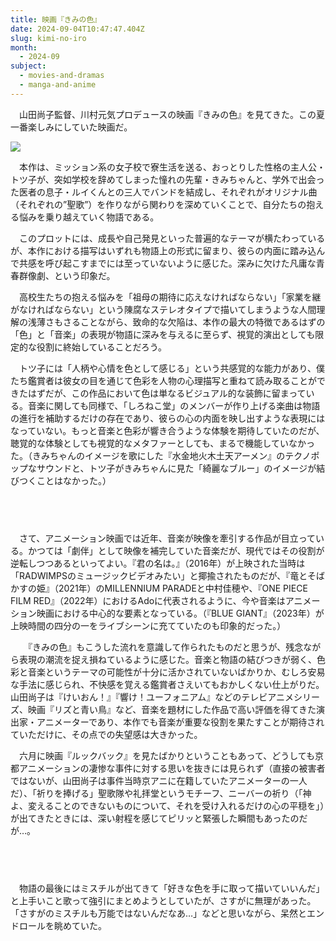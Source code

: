 ```yaml
---
title: 映画『きみの色』
date: 2024-09-04T10:47:47.404Z
slug: kimi-no-iro
month:
  - 2024-09
subject:
  - movies-and-dramas
  - manga-and-anime
---
```

　山田尚子監督、川村元気プロデュースの映画『きみの色』を見てきた。この夏一番楽しみにしていた映画だ。

![](/images/diary/kimi-no-iro/5069-2022-14dc347b5bd854bdf5271fbba206722e-1908x2700.webp)

　本作は、ミッション系の女子校で寮生活を送る、おっとりした性格の主人公・トツ子が、突如学校を辞めてしまった憧れの先輩・きみちゃんと、学外で出会った医者の息子・ルイくんとの三人でバンドを結成し、それぞれがオリジナル曲（それぞれの”聖歌”）を作りながら関わりを深めていくことで、自分たちの抱える悩みを乗り越えていく物語である。

　このプロットには、成長や自己発見といった普遍的なテーマが横たわっているが、本作における描写はいずれも物語上の形式に留まり、彼らの内面に踏み込んで共感を呼び起こすまでには至っていないように感じた。深みに欠けた凡庸な青春群像劇、という印象だ。

　高校生たちの抱える悩みを「祖母の期待に応えなければならない」「家業を継がなければならない」という陳腐なステレオタイプで描いてしまうような人間理解の浅薄さもさることながら、致命的な欠陥は、本作の最大の特徴であるはずの「色」と「音楽」の表現が物語に深みを与えるに至らず、視覚的演出としても限定的な役割に終始していることだろう。

　トツ子には「人柄や心情を色として感じる」という共感覚的な能力があり、僕たち鑑賞者は彼女の目を通じて色彩を人物の心理描写と重ねて読み取ることができたはずだが、この作品において色は単なるビジュアル的な装飾に留まっている。音楽に関しても同様で、「しろねこ堂」のメンバーが作り上げる楽曲は物語の進行を補助するだけの存在であり、彼らの心の内面を映し出すような表現にはなっていない。もっと音楽と色彩が響き合うような体験を期待していたのだが、聴覚的な体験としても視覚的なメタファーとしても、まるで機能していなかった。（きみちゃんのイメージを歌にした『水金地火木土天アーメン』のテクノポップなサウンドと、トツ子がきみちゃんに見た「綺麗なブルー」のイメージが結びつくことはなかった。）

###### 　﻿

　さて、アニメーション映画では近年、音楽が映像を牽引する作品が目立っている。かつては「劇伴」として映像を補完していた音楽だが、現代ではその役割が逆転しつつあるといってよい。『君の名は。』（2016年）が上映された当時は「RADWIMPSのミュージックビデオみたい」と揶揄されたものだが、『竜とそばかすの姫』（2021年）のMILLENNIUM PARADEと中村佳穂や、『ONE PIECE FILM RED』（2022年）におけるAdoに代表されるように、今や音楽はアニメーション映画における中心的な要素となっている。（『BLUE GIANT』（2023年）が上映時間の四分の一をライブシーンに充てていたのも印象的だった。）

　　『きみの色』もこうした流れを意識して作られたものだと思うが、残念ながら表現の潮流を捉え損ねているように感じた。音楽と物語の結びつきが弱く、色彩と音楽というテーマの可能性が十分に活かされていないばかりか、むしろ安易な手法に感じられ、不快感を覚える鑑賞者さえいてもおかしくない仕上がりだ。山田尚子は『けいおん！』『響け！ユーフォニアム』などのテレビアニメシリーズ、映画『リズと青い鳥』など、音楽を題材にした作品で高い評価を得てきた演出家・アニメーターであり、本作でも音楽が重要な役割を果たすことが期待されていただけに、その点での失望感は大きかった。

　六月に映画『ルックバック』を見たばかりということもあって、どうしても京都アニメーションの凄惨な事件に対する思いを抜きには見られず（直接の被害者ではないが、山田尚子は事件当時京アニに在籍していたアニメーターの一人だ）、「祈りを捧げる」聖歌隊や礼拝堂というモチーフ、ニーバーの祈り（「神よ、変えることのできないものについて、それを受け入れるだけの心の平穏を」）が出てきたときには、深い射程を感じてピリッと緊張した瞬間もあったのだが…。

###### 　﻿

　物語の最後にはミスチルが出てきて「好きな色を手に取って描いていいんだ」と上手いこと歌って強引にまとめようとしていたが、さすがに無理があった。「さすがのミスチルも万能ではないんだなあ…」などと思いながら、呆然とエンドロールを眺めていた。